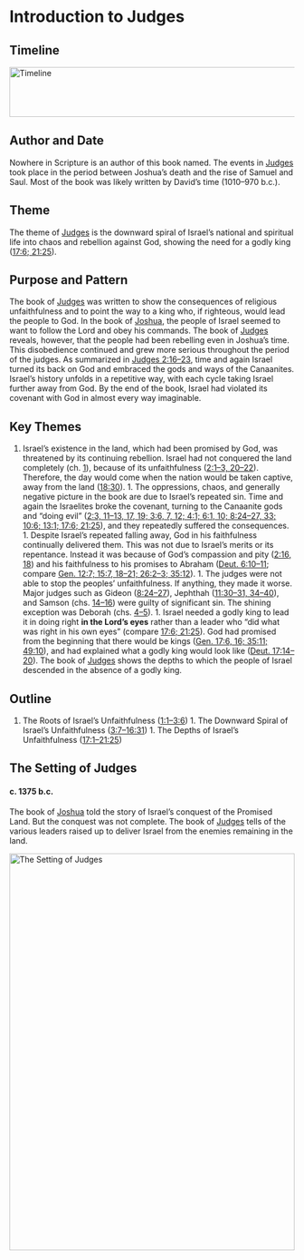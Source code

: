 
# Introduction to Judges

## Timeline

 [ <img src="https:https://www.esv.org//static.esvmedia.orghttps://www.esv.org/media/esv-global-study-biblehttps://www.esv.org/images/mediumhttps://www.esv.org/chart_07_timeline.png" alt="Timeline" width="700" height="88"/> ](https:https://www.esv.org//static.esvmedia.orghttps://www.esv.org/media/esv-global-study-biblehttps://www.esv.org/images/big/chart_07_timeline.png) 

## Author and Date

Nowhere in Scripture is an author of this book named. The events in [Judges](https://www.esv.org/Judges+1%3A1%E2%80%9321%3A25/) took place in the period between Joshua’s death and the rise of Samuel and Saul. Most of the book was likely written by David’s time (1010–970 b.c.).

## Theme

The theme of [Judges](https://www.esv.org/Judges+1%3A1%E2%80%9321%3A25/) is the downward spiral of Israel’s national and spiritual life into chaos and rebellion against God, showing the need for a godly king ([17:6; 21:25](https://www.esv.org/Judges+17%3A6%2C+21%3A25/)).

## Purpose and Pattern

The book of [Judges](https://www.esv.org/Judges+1%3A1%E2%80%9321%3A25/) was written to show the consequences of religious unfaithfulness and to point the way to a king who, if righteous, would lead the people to God. In the book of [Joshua](https://www.esv.org/Joshua+1%3A1%E2%80%9324%3A33/), the people of Israel seemed to want to follow the Lord and obey his commands. The book of [Judges](https://www.esv.org/Judges+1%3A1%E2%80%9321%3A25/) reveals, however, that the people had been rebelling even in Joshua’s time. This disobedience continued and grew more serious throughout the period of the judges. As summarized in [Judges 2:16–23](https://www.esv.org/Judges+2%3A16%E2%80%9323/), time and again Israel turned its back on God and embraced the gods and ways of the Canaanites. Israel’s history unfolds in a repetitive way, with each cycle taking Israel further away from God. By the end of the book, Israel had violated its covenant with God in almost every way imaginable.

## Key Themes
1. Israel’s existence in the land, which had been promised by God, was threatened by its continuing rebellion. Israel had not conquered the land completely (ch. [1](https://www.esv.org/Judges+1%3A1%E2%80%9336/)), because of its unfaithfulness ([2:1–3, 20–22](https://www.esv.org/Judges+2%3A1%E2%80%933%2C+2%3A20%E2%80%9322/)). Therefore, the day would come when the nation would be taken captive, away from the land ([18:30](https://www.esv.org/Judges+18%3A30/)). 1. The oppressions, chaos, and generally negative picture in the book are due to Israel’s repeated sin. Time and again the Israelites broke the covenant, turning to the Canaanite gods and “doing evil” ([2:3, 11–13, 17, 19; 3:6, 7, 12; 4:1; 6:1, 10; 8:24–27, 33; 10:6; 13:1; 17:6; 21:25](https://www.esv.org/Judges+2%3A3%2C+2%3A11%E2%80%9313%2C+2%3A17%2C+2%3A19%2C+3%3A6%2C+3%3A7%2C+3%3A12%2C+4%3A1%2C+6%3A1%2C+6%3A10%2C+8%3A24%E2%80%9327%2C+8%3A33%2C+10%3A6%2C+13%3A1%2C+17%3A6%2C+21%3A25/)), and they repeatedly suffered the consequences. 1. Despite Israel’s repeated falling away, God in his faithfulness continually delivered them. This was not due to Israel’s merits or its repentance. Instead it was because of God’s compassion and pity ([2:16, 18](https://www.esv.org/Judges+2%3A16%2C+2%3A18/)) and his faithfulness to his promises to Abraham ([Deut. 6:10–11](https://www.esv.org/Deuteronomy+6%3A10%E2%80%9311/); compare [Gen. 12:7; 15:7, 18–21; 26:2–3; 35:12](https://www.esv.org/Genesis+12%3A7%2C+15%3A7%2C+15%3A18%E2%80%9321%2C+26%3A2%E2%80%933%2C+35%3A12/)). 1. The judges were not able to stop the peoples’ unfaithfulness. If anything, they made it worse. Major judges such as Gideon ([8:24–27](https://www.esv.org/Judges+8%3A24%E2%80%9327/)), Jephthah ([11:30–31, 34–40](https://www.esv.org/Judges+11%3A30%E2%80%9331%2C+11%3A34%E2%80%9340/)), and Samson (chs. [14–16](https://www.esv.org/Judges+14%3A1%E2%80%9316%3A31/)) were guilty of significant sin. The shining exception was Deborah (chs. [4–5](https://www.esv.org/Judges+4%3A1%E2%80%935%3A31/)). 1. Israel needed a godly king to lead it in doing right **in the Lord’s eyes** rather than a leader who “did what was right in his own eyes” (compare [17:6; 21:25](https://www.esv.org/Judges+17%3A6%2C+21%3A25/)). God had promised from the beginning that there would be kings ([Gen. 17:6, 16; 35:11; 49:10](https://www.esv.org/Genesis+17%3A6%2C+17%3A16%2C+35%3A11%2C+49%3A10/)), and had explained what a godly king would look like ([Deut. 17:14–20](https://www.esv.org/Deuteronomy+17%3A14%E2%80%9320/)). The book of [Judges](https://www.esv.org/Judges+1%3A1%E2%80%9321%3A25/) shows the depths to which the people of Israel descended in the absence of a godly king. 
## Outline
1. The Roots of Israel’s Unfaithfulness ([1:1–3:6](https://www.esv.org/Judges+1%3A1%E2%80%933%3A6/)) 1. The Downward Spiral of Israel’s Unfaithfulness ([3:7–16:31](https://www.esv.org/Judges+3%3A7%E2%80%9316%3A31/)) 1. The Depths of Israel’s Unfaithfulness ([17:1–21:25](https://www.esv.org/Judges+17%3A1%E2%80%9321%3A25/)) 
## The Setting of Judges

#### c. 1375 b.c.

The book of [Joshua](https://www.esv.org/Joshua+1%3A1%E2%80%9324%3A33/) told the story of Israel’s conquest of the Promised Land. But the conquest was not complete. The book of [Judges](https://www.esv.org/Judges+1%3A1%E2%80%9321%3A25/) tells of the various leaders raised up to deliver Israel from the enemies remaining in the land.

 [ <img src="https:https://www.esv.org//static.esvmedia.orghttps://www.esv.org/media/esv-global-study-biblehttps://www.esv.org/images/mediumhttps://www.esv.org/map_07_01.jpg" alt="The Setting of Judges" width="504" height="700"/> ](https:https://www.esv.org//static.esvmedia.orghttps://www.esv.org/media/esv-global-study-biblehttps://www.esv.org/images/big/map_07_01.jpg) 

